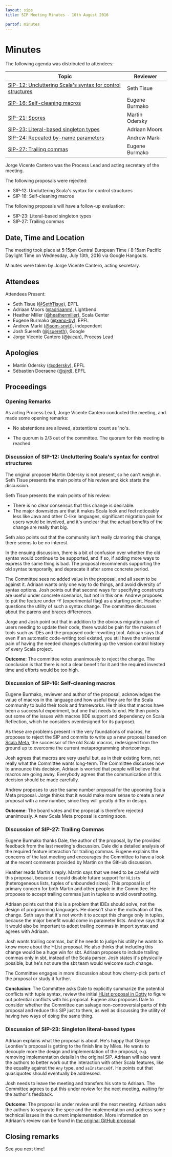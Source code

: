 ```yaml
---
layout: sips
title: SIP Meeting Minutes - 10th August 2016

partof: minutes
---
```


# Minutes

The following agenda was distributed to attendees:

| Topic | Reviewer |
| --- | --- |
| [SIP-12: Uncluttering Scala's syntax for control structures](http://docs.scala-lang.org/sips/pending/uncluttering-control.html) | Seth Tisue |
| [SIP-16: Self-cleaning macros](http://docs.scala-lang.org/sips/self-cleaning-macros.html) | Eugene Burmako |
| [SIP-21: Spores](http://docs.scala-lang.org/sips/pending/spores.html) | Martin Odersky |
| [SIP-23: Literal-based singleton types](http://docs.scala-lang.org/sips/pending/42.type.html) | Adriaan Moors |
| [SIP-24: Repeated by-name parameters](http://docs.scala-lang.org/sips/pending/repeated-byname.html) | Andrew Marki |
| [SIP-27: Trailing commas](https://github.com/scala/docs.scala-lang/pull/533#issuecomment-232959066) | Eugene Burmako |

Jorge Vicente Cantero was the Process Lead and acting secretary of the meeting.

The following proposals were rejected:

* SIP-12: Uncluttering Scala's syntax for control structures
* SIP-16: Self-cleaning macros

The following proposals will have a follow-up evaluation:

* SIP-23: Literal-based singleton types
* SIP-27: Trailing commas

## Date, Time and Location

The meeting took place at 5:15pm Central European Time / 8:15am Pacific Daylight
Time on Wednesday, July 13th, 2016 via Google Hangouts.

Minutes were taken by Jorge Vicente Cantero, acting secretary.

## Attendees

Attendees Present:

* Seth Tisue ([@SethTisue](https://github.com/SethTisue)), EPFL
* Adriaan Moors ([@adriaanm](https://github.com/adriaanm)), Lightbend
* Heather Miller ([@heathermiller](https://github.com/heathermiller)), Scala Center
* Eugene Burmako ([@xeno-by](https://github.com/xeno-by)), EPFL
* Andrew Marki ([@som-snytt](https://github.com/som-snytt)), independent
* Josh Suereth ([@jsuereth](https://github.com/jsuereth)), Google
* Jorge Vicente Cantero ([@jvican](https://github.com/jvican)), Process Lead

## Apologies

* Martin Odersky ([@odersky](https://github.com/odersky)), EPFL
* Sébastien Doeraene ([@sjrd](https://github.com/sjrd)), EPFL

## Proceedings
### Opening Remarks

As acting Process Lead, Jorge Vicente Cantero conducted the meeting, and made
some opening remarks:

* No abstentions are allowed, abstentions count as 'no's.

* The quorum is 2/3 out of the committee. The quorum for this meeting is
  reached.

### Discussion of SIP-12: Uncluttering Scala's syntax for control structures

The original proposer Martin Odersky is not present, so he can't weigh in. Seth
Tisue presents the main points of his review and kick starts the discussion.

Seth Tisue presents the main points of his review:

* There is no clear consensus that this change is desirable.
* The major downsides are that it makes Scala look and feel noticeably less
like Java and other C-like languages, significant migration pain for
users would be involved, and it's unclear that the actual benefits of the
change are really that big.

Seth also points out that the community isn't really clamoring this change,
there seems to be no interest.

In the ensuing discussion, there is a bit of confusion over whether the old
syntax would continue to be supported, and if so, if adding more ways to
express the same thing is bad. The proposal recommends supporting the old
syntax temporarily, and deprecate it after some concrete period.

The Committee sees no added value in the proposal, and all seem to be against
it. Adriaan wants only one way to do things, and avoid diversity of syntax
options.  Josh points out that second ways for specifying constructs
are useful under concrete scenarios, but not in this one. Andrew proposes to put
the feature under -Y (experimental flag) as a starting point. Heather questions
the utility of such a syntax change. The committee discusses about the parens
and braces differences.

Jorge and Josh point out that in addition to the obvious migration pain of
users needing to update their code, there would be pain for the makers of tools
such as IDEs and the proposed code-rewriting tool. Adriaan says that even if an
automatic code-writing tool existed, you still have the universal pain of
having the needed changes cluttering up the version control history of every
Scala project.

**Outcome**: The committee votes unanimously to reject the change. The
conclusion is that there is not a clear benefit for it and the required
invested time and efforts would be too high.

### Discussion of SIP-16: Self-cleaning macros

Eugene Burmako, reviewer and author of the proposal, acknowledges the value of
macros in the language and how useful they are for the Scala community to build
their tools and frameworks. He thinks that macros have been a successful
experiment, but one that needs to end. He then points out some of the issues
with macros (IDE support and dependency on Scala Reflection, which he considers
overdesigned for its purpose).

As these are problems present in the very foundations of macros, he proposes to
reject the SIP and commits to write up a new proposal based on [Scala
Meta](http://scalameta.org/), the successor of the old Scala macros, redesigned
from the ground up to overcome the current metaprogramming shortcomings.

Josh agrees that macros are very useful but, as in their existing form, not
really what the Committee wants long-term. The Committee discusses how to
announce this decision, Adriaan is worried that people will believe that macros
are going away.  Everybody agrees that the communication of this decision should
be made carefully.

Andrew proposes to use the same number proposal for the upcoming Scala Meta
proposal. Jorge thinks that it would make more sense to create a new proposal
with a new number, since they will greatly differ in design.

**Outcome**: The board votes and the proposal is therefore rejected unanimously.
A new Scala Meta proposal is coming soon.

### Discussion of SIP-27: Trailing Commas

Eugene Burmako thanks Dale, the author of the proposal, by the provided
feedback from the last meeting's discussion. Dale did a detailed analysis of the
required feature interaction for trailing commas. Eugene explains the concerns
of the last meeting and encourages the Committee to have a look at the recent
comments provided by Martin on the GitHub discussion.

Heather reads Martin's reply. Martin says that we need to be careful with this
proposal, because it could disable future support for `HList`s (heterogeneous
lists, tuples of unbounded sizes). This proposal is of primary concern for both
Martin and other people in the Committee. He proposes to accept trailing
commas just in tuples to avoid overshooting.

Adriaan points out that this is a problem that IDEs should solve, not the
design of programming languages. He doesn't share the motivation of this
change. Seth says that it's not worth it to accept this change only in tuples,
because the major benefit would come in parameter lists. Andrew says that it
would also be important to adopt trailing commas in import syntax and agrees
with Adriaan.

Josh wants trailing commas, but if he needs to judge his utility he wants to
know more about the HList proposal. He also thinks that including this change
would be a huge win for sbt. Adriaan proposes to include trailing commas only
in sbt, instead of the Scala parser. Josh states it's physically possible, but
he's not sure the sbt team would welcome such change.

The Committee engages in more discussion about how cherry-pick parts of the
proposal or study it further.

**Conclusion**: The Committee asks Dale to explicitly summarize the potential
conflicts with tuple syntax, review the initial [HList proposal in
Dotty](https://github.com/lampepfl/dotty/issues/964) to figure out potential
conflicts with his proposal. Eugene also proposes Dale to consider whether the
Committee can salvage non-controversial parts of this proposal and reduce this
SIP just to them, as well as discussing the utility of having two ways of doing
the same thing.

### Discussion of SIP-23: Singleton literal-based types

Adriaan explains what the proposal is about. He's happy that George Leontiev's
proposal is getting to the finish line by Miles. He wants to decouple more the
design and implementation of the proposal, e.g. removing implementation details
in the original SIP. Adriaan will also want the authors to better work out the
interaction with other Scala features, like the equality against the `Any` type,
and `asInstanceOf`. He points out that quasiquotes should eventually be
addressed.

Josh needs to leave the meeting and transfers his vote to Adriaan. The
Committee agrees to put this under review for the next meeting, waiting for the
author's feedback.

**Outcome**: The proposal is under review until the next meeting. Adriaan asks
the authors to separate the spec and the implementation and address some
technical issues in the current implementation. More information on Adriaan's
review can be found in [the original GitHub proposal](https://github.com/scala/docs.scala-lang/pull/346#issuecomment-240029772).

## Closing remarks
See you next time!
